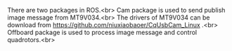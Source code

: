 There are two packages in ROS.\<br>
Cam package is used to send publish image message from MT9V034.\<br>
The drivers of MT9V034 can be download from https://github.com/niuxiaobaoer/CqUsbCam_Linux .\<br>
Offboard package is used to process image message and control quadrotors.\<br>

